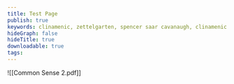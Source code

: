 ```yaml
---
title: Test Page
publish: true
keywords: clinamenic, zettelgarten, spencer saar cavanaugh, clinamenic LLC, zettelkasten, digital garden, hypergraph
hideGraph: false
hideTitle: true
downloadable: true
tags:
---
```


![[Common Sense 2.pdf]]